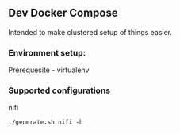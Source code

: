 ## Dev Docker Compose
Intended to make clustered setup of things easier.

### Environment setup:
Prerequesite - virtualenv

### Supported configurations
nifi
```
./generate.sh nifi -h
```
